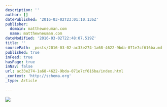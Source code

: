 ```yaml
---
description: ''
author: []
datePublished: '2016-03-02T23:01:10.136Z'
publisher:
  domain: matthewneuman.com
  name: matthewneuman.com
dateModified: '2016-03-02T22:48:07.519Z'
title: ''
sourcePath: _posts/2016-03-02-ac33e274-1a68-4622-9bda-071e7cf616ba.md
published: true
inFeed: true
hasPage: true
inNav: false
url: ac33e274-1a68-4622-9bda-071e7cf616ba/index.html
_context: 'http://schema.org'
_type: Article

---
```

![](https://matthewneuman.files.wordpress.com/2016/01/3-january-2016-futurefinancialneeds.jpg?w=400)